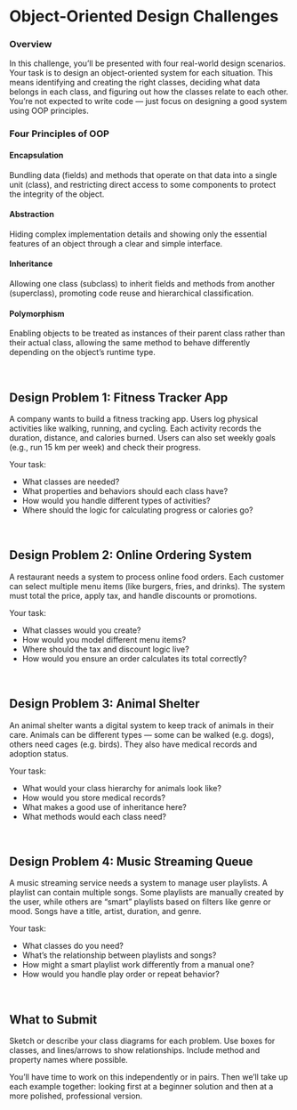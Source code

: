 # Object-Oriented Design Challenges

### Overview

In this challenge, you’ll be presented with four real-world design scenarios. Your task is to design an object-oriented system for each situation. This means identifying and creating the right classes, deciding what data belongs in each class, and figuring out how the classes relate to each other. You’re not expected to write code — just focus on designing a good system using OOP principles.

### Four Principles of OOP
#### Encapsulation
Bundling data (fields) and methods that operate on that data into a single unit (class), and restricting direct access to some components to protect the integrity of the object.

#### Abstraction
Hiding complex implementation details and showing only the essential features of an object through a clear and simple interface.

#### Inheritance
Allowing one class (subclass) to inherit fields and methods from another (superclass), promoting code reuse and hierarchical classification.

#### Polymorphism
Enabling objects to be treated as instances of their parent class rather than their actual class, allowing the same method to behave differently depending on the object’s runtime type.

<br>

## Design Problem 1: Fitness Tracker App

A company wants to build a fitness tracking app. Users log physical activities like walking, running, and cycling. Each activity records the duration, distance, and calories burned. Users can also set weekly goals (e.g., run 15 km per week) and check their progress.

Your task:
- What classes are needed?
- What properties and behaviors should each class have?
- How would you handle different types of activities?
- Where should the logic for calculating progress or calories go?

<br>

## Design Problem 2: Online Ordering System

A restaurant needs a system to process online food orders. Each customer can select multiple menu items (like burgers, fries, and drinks). The system must total the price, apply tax, and handle discounts or promotions.

Your task:
- What classes would you create?
- How would you model different menu items?
- Where should the tax and discount logic live?
- How would you ensure an order calculates its total correctly?

<br>

## Design Problem 3: Animal Shelter

An animal shelter wants a digital system to keep track of animals in their care. Animals can be different types — some can be walked (e.g. dogs), others need cages (e.g. birds). They also have medical records and adoption status.

Your task:
- What would your class hierarchy for animals look like?
- How would you store medical records?
- What makes a good use of inheritance here?
- What methods would each class need?

<br>

## Design Problem 4: Music Streaming Queue

A music streaming service needs a system to manage user playlists. A playlist can contain multiple songs. Some playlists are manually created by the user, while others are “smart” playlists based on filters like genre or mood. Songs have a title, artist, duration, and genre.

Your task:
- What classes do you need?
- What’s the relationship between playlists and songs?
- How might a smart playlist work differently from a manual one?
- How would you handle play order or repeat behavior?

<br>

## What to Submit

Sketch or describe your class diagrams for each problem. Use boxes for classes, and lines/arrows to show relationships. Include method and property names where possible.

You’ll have time to work on this independently or in pairs. Then we’ll take up each example together: looking first at a beginner solution and then at a more polished, professional version.